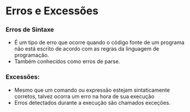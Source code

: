 # Erros e Excessões



### Erros de Sintaxe
- É um tipo de erro que ocorre quando o código fonte de um programa não está escrito de acordo com as regras da linguagem de programação. 
- Também conhecidos como erros de parse.

### Excessões:
- Mesmo que um comando ou expressão estejam sintaticamente corretos, talvez 
  ocorra um erro na hora de sua execução
- Erros detectados durante a execução são chamados exceções.
